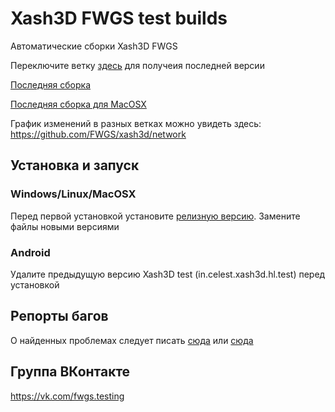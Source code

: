 # Xash3D FWGS test builds

Автоматические сборки Xash3D FWGS

Переключите ветку [здесь](https://github.com/FWGS/xash3d-deploy/branches) для получеия последней версии

[Последняя сборка](https://github.com/FWGS/xash3d-deploy/blob/travis-latest/README.md)

[Последняя сборка для MacOSX](https://github.com/FWGS/xash3d-deploy/blob/z_apple-latest/README.md)

График изменений в разных ветках можно увидеть здесь:
https://github.com/FWGS/xash3d/network

## Установка и запуск

### Windows/Linux/MacOSX

Перед первой установкой установите [релизную версию](https://github.com/FWGS/xash3d/releases). Замените файлы новыми версиями

### Android

Удалите предыдущую версию Xash3D test (in.celest.xash3d.hl.test) перед установкой

## Репорты багов

О найденных проблемах следует писать [сюда](https://github.com/FWGS/xash3d/issues) или [сюда](https://vk.com/topic-134898471_34707498)

## Группа ВКонтакте

https://vk.com/fwgs.testing
